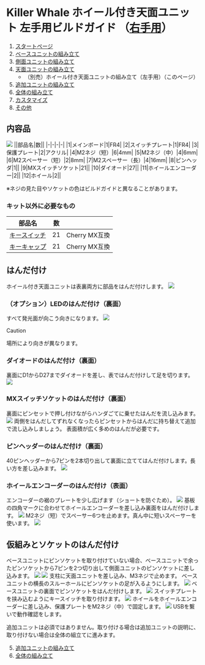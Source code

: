 # Killer Whale ホイール付き天面ユニット 左手用ビルドガイド （[右手用](../右手用/4_ホイール付き天面ユニット.md)）

1. [スタートページ](../README.md)
2. [ベースユニットの組み立て](../左手用/2_ベースユニット.md)
3. [側面ユニットの組み立て](../左手用/3_側面ユニット_トラックボール.md)
4. [天面ユニットの組み立て](../左手用/4_天面ユニット.md)
   - （別売）ホイール付き天面ユニットの組み立て（左手用）（このページ）
5. [追加ユニットの組み立て](../左手用/5_追加ユニット.md)
6. [全体の組み立て](../左手用/6_全体の組み立て.md)
7. [カスタマイズ](../左手用/7_カスタマイズ.md)
8. [その他](../左手用/8_その他.md)

## 内容品
![](../img/4_2_wheeltop_l/4_2_1_contents.jpg)
||部品名|数||
|-|-|-|-|
|1|メインボード|1|FR4|
|2|スイッチプレート|1|FR4|
|3|保護プレート|2|アクリル|
|4|M2ネジ（短）|6|4mm|
|5|M2ネジ（中）|4|6mm|
|6|M2スペーサー（短）|2|8mm|
|7|M2スペーサー（長）|4|16mm|
|8|ピンヘッダ|1||
|9|MXスイッチソケット|21||
|10|ダイオード|27||
|11|ホイールエンコーダー|2||
|12|ホイール|2||

※ネジの見た目やソケットの色はビルドガイドと異なることがあります。

### キット以外に必要なもの
|部品名|数||
|-|-|-|
|[キースイッチ](https://shop.yushakobo.jp/collections/all-switches)|21|Cherry MX互換|
|[キーキャップ](https://shop.yushakobo.jp/collections/keycaps)|21|Cherry MX互換|

## はんだ付け
ホイール付き天面ユニットは表裏両方に部品をはんだ付けします。
![](../img/4_2_wheeltop_l/4_2_2_overall.jpg)

### （オプション）LEDのはんだ付け（裏面）
すべて発光面が向こう向きになります。
![](../img/4_2_wheeltop_l/4_2_3_led.jpg)
> [!CAUTION]
> 場所により向きが異なります。

### ダイオードのはんだ付け（裏面）
裏面にD1からD27までダイオードを差し、表ではんだ付けして足を切ります。
![](../img/4_2_wheeltop_l/4_2_4_diodes.jpg)
### MXスイッチソケットのはんだ付け（裏面）
裏面にピンセットで押し付けながらハンダごてに乗せたはんだを流し込みます。
![](../img/4_2_wheeltop_l/4_2_5_sockets.jpg)
両側をはんだしてずれなくなったらピンセットからはんだに持ち替えて追加で流し込みしましょう。  表面積が広く多めのはんだが必要です。

### ピンヘッダーのはんだ付け（裏面）
40ピンヘッダーから7ピンを2本切り出して裏面に立ててはんだ付けします。長い方を差し込みます。
![](../img/4_2_wheeltop_l/4_2_6_pinheaders.jpg)

### ホイールエンコーダーのはんだ付け（表面）
エンコーダーの裾のプレートを少し広げます（ショートを防ぐため）。
![](../img/c_whell.jpg)
基板の四角マークに合わせてホイールエンコーダーを差し込み裏面をはんだ付けします。
![](../img/4_2_wheeltop_l/4_2_7_encoders.jpg)
M2ネジ（短）でスペーサー6つを止めます。真ん中に短いスペーサーを使います。
![](../img/4_2_wheeltop_l/4_2_8_spacers.jpg)

## 仮組みとソケットのはんだ付け
ベースユニットにピンソケットを取り付けていない場合、ベースユニットで余ったピンソケットから7ピンを2つ切り出して側面ユニットのピンソケットに差し込みます。
![](../img/c_pin_socket_7.jpg)
![](../img/4_2_wheeltop_l/4_2_9_pinsockets.jpg)
支柱に天面ユニットを差し込み、M3ネジで止めます。  ベースユニットの横長のスルーホールにピンソケットの足が入るようにします。
![](../img/4_2_wheeltop_l/4_2_10_screws.jpg)
ベースユニットの裏面でピンソケットをはんだ付けします。
![](../img/4_2_wheeltop_l/4_2_11_base.jpg)
スイッチプレートを挟み込むようにキースイッチを取り付けます。
![](../img/4_2_wheeltop_l/4_2_12_keyswitches.jpg)
ホイールをホイールエンコーダーに差し込み、保護プレートをM2ネジ（中）で固定します。
![](../img/4_2_wheeltop_l/4_2_13_wheels.jpg)
USBを繋いで動作確認をします。

追加ユニットは必須ではありません。取り付ける場合は追加ユニットの説明に、取り付けない場合は全体の組立てに進みます。

5. [追加ユニットの組み立て](../左手用/5_追加ユニット.md)
6. [全体の組み立て](../左手用/6_全体の組み立て.md)

